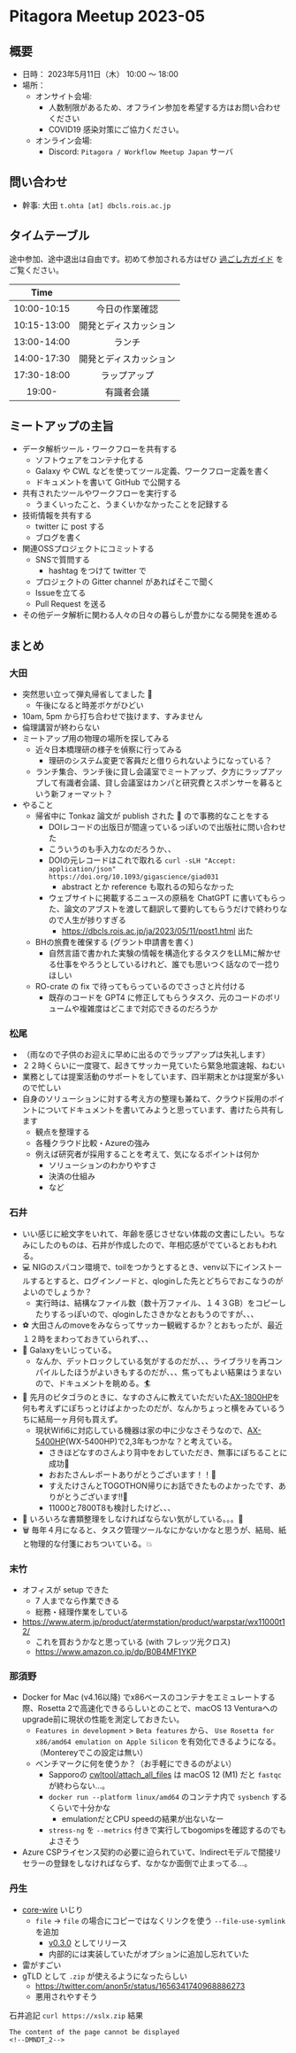# Pitagora Meetup 2023-05

## 概要

- 日時： 2023年5月11日（木） 10:00 〜 18:00
- 場所：
  - オンサイト会場:
    - 人数制限があるため、オフライン参加を希望する方はお問い合わせください
    - COVID19 感染対策にご協力ください。
  - オンライン会場:
    - Discord: `Pitagora / Workflow Meetup Japan` サーバ

## 問い合わせ

- 幹事: 大田 `t.ohta [at] dbcls.rois.ac.jp`

## タイムテーブル

途中参加、途中退出は自由です。初めて参加される方はぜひ [過ごし方ガイド](/events/meetup/whatis) をご覧ください。

|Time||
|:---:|:---:|
|10:00-10:15|今日の作業確認|
|10:15-13:00|開発とディスカッション|
|13:00-14:00|ランチ|
|14:00-17:30|開発とディスカッション|
|17:30-18:00|ラップアップ|
|19:00-|有識者会議|

## ミートアップの主旨

-   データ解析ツール・ワークフローを共有する
    -   ソフトウェアをコンテナ化する
    -   Galaxy や CWL などを使ってツール定義、ワークフロー定義を書く
    -   ドキュメントを書いて GitHub で公開する
-   共有されたツールやワークフローを実行する
    -   うまくいったこと、うまくいかなかったことを記録する
-   技術情報を共有する
    -   twitter に post する
    -   ブログを書く
-   関連OSSプロジェクトにコミットする
    -   SNSで質問する
        -   hashtag をつけて twitter で
    -   プロジェクトの Gitter channel があればそこで聞く
    -   Issueを立てる
    -   Pull Request を送る
-   その他データ解析に関わる人々の日々の暮らしが豊かになる開発を進める

## まとめ

### 大田

- 突然思い立って弾丸帰省してました :volcano:
  - 午後になると時差ボケがひどい
- 10am, 5pm から打ち合わせで抜けます、すみません
- 倫理講習が終わらない
- ミートアップ用の物理の場所を探してみる
  - 近々日本橋理研の様子を偵察に行ってみる
    - 理研のシステム変更で客員だと借りられないようになっている？
  - ランチ集合、ランチ後に貸し会議室でミートアップ、夕方にラップアップして有識者会議、貸し会議室はカンパと研究費とスポンサーを募るという新フォーマット？
- やること
  - 帰省中に Tonkaz 論文が publish された :tada: ので事務的なことをする
    - DOIレコードの出版日が間違っているっぽいので出版社に問い合わせた
    - こういうのも手入力なのだろうか、、
    - DOIの元レコードはこれで取れる `curl -sLH "Accept: application/json" https://doi.org/10.1093/gigascience/giad031`
        - abstract とか reference も取れるの知らなかった
    - ウェブサイトに掲載するニュースの原稿を ChatGPT に書いてもらった、論文のアブストを渡して翻訳して要約してもらうだけで終わりなので人生が捗りすぎる
      - https://dbcls.rois.ac.jp/ja/2023/05/11/post1.html 出た
  - BHの旅費を確保する (グラント申請書を書く)
    - 自然言語で書かれた実験の情報を構造化するタスクをLLMに解かせる仕事をやろうとしているけれど、誰でも思いつく話なので一捻りほしい
  - RO-crate の fix で待ってもらっているのでさっさと片付ける
    - 既存のコードを GPT4 に修正してもらうタスク、元のコードのボリュームや複雑度はどこまで対応できるのだろうか


### 松尾

- （雨なので子供のお迎えに早めに出るのでラップアップは失礼します）
- ２２時くらいに一度寝て、起きてサッカー見ていたら緊急地震速報、ねむい
- 業務としては提案活動のサポートをしています、四半期末とかは提案が多いので忙しい
- 自身のソリューションに対する考え方の整理も兼ねて、クラウド採用のポイントについてドキュメントを書いてみようと思っています、書けたら共有します
    - 観点を整理する
    - 各種クラウド比較・Azureの強み
    - 例えば研究者が採用することを考えて、気になるポイントは何か
        - ソリューションのわかりやすさ
        - 決済の仕組み
        - など

### 石井

- いい感じに絵文字をいれて、年齢を感じさせない体裁の文書にしたい。ちなみにしたのものは、石井が作成したので、年相応感がでているとおもわれる。
- :computer: NIGのスパコン環境で、toilをつかうとするとき、venv以下にインストールするとすると、ログインノードと、qloginした先とどちらでおこなうのがよいのでしょうか？
    - 実行時は、結構なファイル数（数十万ファイル、１４３GB）をコピーしたりするっぽいので、qloginしたさきかなとおもうのですが、、、
- :soccer: 大田さんのmoveをみならってサッカー観戦するか？とおもったが、最近１２時をまわっておきていられず、、、
- :milky_way: Galaxyをいじっている。
    - なんか、デットロックしている気がするのだが、、、ライブラリを再コンパイルしたほうがよいきもするのだが、、、焦ってもよい結果はうまないので、ドキュメントを眺める。:surfer:
- :signal_strength: 先月のピタゴラのときに、なすのさんに教えていただいた[AX-1800HP](https://www.amazon.co.jp/dp/B08GR23R2J)を何も考えずにぽちっとけばよかったのだが、なんかちょっと横をみているうちに結局一ヶ月何も買えず。
    - 現状Wifi6に対応している機器は家の中に少なさそうなので、[AX-5400HP](https://www.amazon.co.jp/dp/B09NZP7F25/)(WX-5400HP)で2,3年もつかな？と考えている。
        - さきほどなすのさんより背中をおしていただき、無事にぽちることに成功:tada:
        - おおたさんレポートありがとうございます！！:bow:
        - すえたけさんとTOGOTHON帰りにお話できたものよかったです、ありがとうございます!!:bow:
        - 11000と7800T8も検討したけど、、、
- :ledger: いろいろな書類整理をしなければならない気がしている。。。:zombie:
- :wastebasket: 毎年４月になると、タスク管理ツールなにかないかなと思うが、結局、紙と物理的な付箋におちついている。:boom:

### 末竹

- オフィスが setup できた
    - 7 人までなら作業できる
    - 総務・経理作業をしている
- https://www.aterm.jp/product/atermstation/product/warpstar/wx11000t12/
    - これを買おうかなと思っている (with フレッツ光クロス)
    - https://www.amazon.co.jp/dp/B0B4MF1YKP

### 那須野

- Docker for Mac (v4.16以降) でx86ベースのコンテナをエミュレートする際、Rosetta 2で高速化できるらしいとのことで、macOS 13 Venturaへのupgrade前に現状の性能を測定しておきたい。
  - `Features in development` > `Beta features` から、 `Use Rosetta for x86/amd64 emulation on Apple Silicon` を有効化できるようになる。（Montereyでこの設定は無い）
  - ベンチマークに何を使うか？（お手軽にできるのがよい）
      - Sapporoの [cwltool/attach_all_files](https://github.com/sapporo-wes/sapporo-service/tree/main/tests/curl_example/post_runs/cwltool/attach_all_files) は macOS 12 (M1) だと `fastqc` が終わらない…。
      - `docker run --platform linux/amd64` のコンテナ内で `sysbench` するくらいで十分かな
          - emulationだとCPU speedの結果が出ないなー
      - `stress-ng` を `--metrics` 付きで実行してbogomipsを確認するのでもよさそう
- Azure CSPライセンス契約の必要に迫られていて、Indirectモデルで間接リセラーの登録をしなければならず、なかなか面倒で止まってる…。


### 丹生

- [core-wire](https://github.com/tom-tan/core-wire) いじり
    - `file` -> `file` の場合にコピーではなくリンクを使う `--file-use-symlink` を追加
        - [v0.3.0](https://github.com/tom-tan/core-wire/releases/tag/v0.3.0) としてリリース
        - 内部的には実装していたがオプションに追加し忘れていた
- 雷がすごい
- gTLD として `.zip` が使えるようになったらしい
    - https://twitter.com/anon5r/status/1656341740968886273
    - 悪用されやすそう


石井追記
`curl https://xslx.zip`
結果
```
The content of the page cannot be displayed
<!--DMNDT_2-->
```
